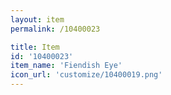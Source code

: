 ```yaml
---
layout: item
permalink: /10400023

title: Item
id: '10400023'
item_name: 'Fiendish Eye'
icon_url: 'customize/10400019.png'
---
```

